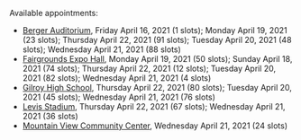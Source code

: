 Available appointments:

* [Berger Auditorium](https://schedulecare.sccgov.org/mychartprd/SignupAndSchedule/EmbeddedSchedule?id=132694&vt=1277&dept=101064003), Friday April 16, 2021 (1 slots); Monday April 19, 2021 (23 slots); Thursday April 22, 2021 (91 slots); Tuesday April 20, 2021 (48 slots); Wednesday April 21, 2021 (88 slots)
* [Fairgrounds Expo Hall](https://schedulecare.sccgov.org/mychartprd/SignupAndSchedule/EmbeddedSchedule?id=132726&vt=1277&dept=101064002), Monday April 19, 2021 (50 slots); Sunday April 18, 2021 (74 slots); Thursday April 22, 2021 (12 slots); Tuesday April 20, 2021 (82 slots); Wednesday April 21, 2021 (4 slots)
* [Gilroy High School](https://schedulecare.sccgov.org/mychartprd/SignupAndSchedule/EmbeddedSchedule?id=132980&vt=1277&dept=101064008), Thursday April 22, 2021 (80 slots); Tuesday April 20, 2021 (45 slots); Wednesday April 21, 2021 (76 slots)
* [Levis Stadium](https://schedulecare.sccgov.org/mychartprd/SignupAndSchedule/EmbeddedSchedule?id=132723&vt=1277&dept=101064004), Thursday April 22, 2021 (67 slots); Wednesday April 21, 2021 (36 slots)
* [Mountain View Community Center](https://schedulecare.sccgov.org/mychartprd/SignupAndSchedule/EmbeddedSchedule?id=132472&vt=1277&dept=101064001), Wednesday April 21, 2021 (24 slots)
